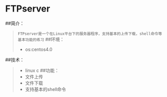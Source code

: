 # FTPserver
##简介：
> `FTPserver是一个在Linux平台下的服务器程序，支持基本的上传下载，shell命令等基本功能的练习`
##环境：
> * os:centos4.0

##技术：
> * linux c
##功能：
> * 文件上传
> * 文件下载
> * 支持基本的shell命令

